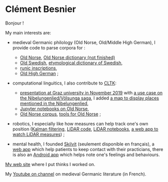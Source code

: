 # Clément Besnier

Bonjour !

My main interests are:

- medieval Germanic philology (Old Norse, Old/Middle High German), I provide code to parse corpora for :
  * [Old Norse](https://github.com/clemsciences/old_norse_corpus), [Old Norse dictionary (not finished)](https://github.com/clemsciences/old_norse_dictionary_zoega)
  * [Old Swedish](https://github.com/clemsciences/old_swedish_texts), [etymological dictionary of Swedish](https://github.com/clemsciences/old_high_german_texts), 
  * [runic inscriptions](https://github.com/clemsciences/old_norse_runes_db),  
  * [Old High German](https://github.com/clemsciences/old_high_german_texts) ;
  
- computational linguitics, I also contribute to [CLTK](https://github.com/cltk):
  * [presentation at Graz university in November 2019](https://github.com/clemsciences/cltk-2019-graz) with [a use case on the Nibelungenlied/Völsunga saga](https://github.com/clemsciences/comparison_sigurdr_siegfried), I added [a map to display places mentioned in the Nibelungenlied](https://github.com/clemsciences/nibelungen_map),
  * [Jupyter notebooks on Old Norse](https://github.com/clemsciences/old_norse_notebook),
  * [Old Norse corpus](https://github.com/cltk/non_texts), [tools for Old Norse](https://github.com/cltk/non_models_cltk) ;
  
- robotics, I especially like how measures can help track one's own position ([Kalman filtering](https://github.com/clemsciences/filtrage_kalman), [LiDAR code](https://github.com/gobgob/lidar-processor), [LiDAR notebooks](https://github.com/clemsciences/lidar-notebooks), [a web app to watch LiDAR measures](https://github.com/clemsciences/lidar-server-flask-vue)) ;

- mental health, I founded [Skilvit](https://github.com/skilvit) (seulement disponible en français), a [web app](https://www.skilvit.fr) which help patients to keep contact with their practicians, there is also an [Android app](https://github.com/skilvit/skilvit-android) which helps note one's feelings and behaviours.

[My web site](https://www.clementbesnier.fr) where I put thinks I worked on.

My [Youtube on channel](https://www.youtube.com/channel/UCZz4Zz79hldhYGIuIPIht5g?view_as=subscriber) on medieval Germanic literature (in French).


